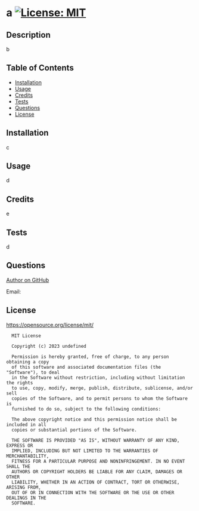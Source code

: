 # a [![License: MIT](https://img.shields.io/badge/License-MIT-yellow.svg)](https://opensource.org/licenses/MIT)

  ## Description 
  
  b

  ## Table of Contents 

  * [Installation](#installation)
  * [Usage](#usage)
  * [Credits](#credits)
  * [Tests](#tests)
  * [Questions](#questions)
  * [License](#license)

  ## Installation

  c 

  ## Usage

  d 

  ## Credits

  e

  ## Tests

  d

  ## Questions

  [Author on GitHub](https://github.com/)

  Email: 
  
  ## License
  https://opensource.org/license/mit/
  
      MIT License
  
      Copyright (c) 2023 undefined
      
      Permission is hereby granted, free of charge, to any person obtaining a copy
      of this software and associated documentation files (the "Software"), to deal
      in the Software without restriction, including without limitation the rights
      to use, copy, modify, merge, publish, distribute, sublicense, and/or sell
      copies of the Software, and to permit persons to whom the Software is
      furnished to do so, subject to the following conditions:
      
      The above copyright notice and this permission notice shall be included in all
      copies or substantial portions of the Software.
      
      THE SOFTWARE IS PROVIDED "AS IS", WITHOUT WARRANTY OF ANY KIND, EXPRESS OR
      IMPLIED, INCLUDING BUT NOT LIMITED TO THE WARRANTIES OF MERCHANTABILITY,
      FITNESS FOR A PARTICULAR PURPOSE AND NONINFRINGEMENT. IN NO EVENT SHALL THE
      AUTHORS OR COPYRIGHT HOLDERS BE LIABLE FOR ANY CLAIM, DAMAGES OR OTHER
      LIABILITY, WHETHER IN AN ACTION OF CONTRACT, TORT OR OTHERWISE, ARISING FROM,
      OUT OF OR IN CONNECTION WITH THE SOFTWARE OR THE USE OR OTHER DEALINGS IN THE
      SOFTWARE.

